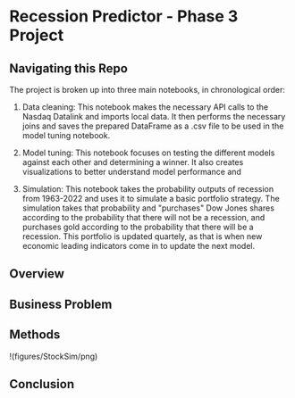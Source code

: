 # Recession Predictor - Phase 3 Project


## Navigating this Repo
The project is broken up into three main notebooks, in chronological order:

1. Data cleaning: This notebook makes the necessary API calls to the Nasdaq Datalink and imports local data. It then performs the necessary joins and saves the prepared DataFrame as a .csv file to be used in the model tuning notebook.

2. Model tuning: This notebook focuses on testing the different models against each other and determining a winner. It also creates visualizations to better understand model performance and

3. Simulation: This notebook takes the probability outputs of recession from 1963-2022 and uses it to simulate a basic portfolio strategy. The simulation takes that probability and "purchases" Dow Jones shares according to the probability that there will not be a recession, and purchases gold according to the probability that there will be a recession. This portfolio is updated quartely, as that is when new economic leading indicators come in to update the next model.



## Overview


## Business Problem


## Methods


!(figures/StockSim/png)

## Conclusion

